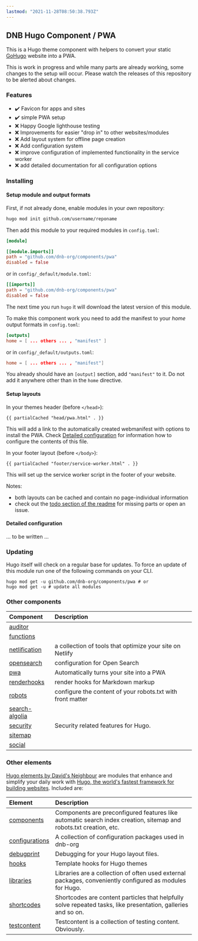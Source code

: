 ```yaml
---
lastmod: "2021-11-28T08:50:38.793Z"
---
```


## DNB Hugo Component / PWA

This is a Hugo theme component with helpers to convert your static [GoHugo](https://gohugo.io/) website into a PWA.

This is work in progress and while many parts are already working, some changes to the setup will occur. Please watch the releases of this repository to be alerted about changes.

### Features

- :heavy_check_mark: Favicon for apps and sites
- :heavy_check_mark: simple PWA setup
- :x: Happy Google lighthouse testing
- :x: Improvements for easier "drop in" to other websites/modules
- :x: Add layout system for offline page creation
- :x: Add configuration system
- :x: improve configuration of implemented functionality in the service worker
- :x: add detailed documentation for all configuration options

### Installing

#### Setup module and output formats

First, if not already done, enable modules in your _own_ repository:

```bash
hugo mod init github.com/username/reponame
```

Then add this module to your required modules in `config.toml`:

```toml
[module]

[[module.imports]]
path = "github.com/dnb-org/components/pwa"
disabled = false

```

or in `config/_default/module.toml`:

```toml
[[imports]]
path = "github.com/dnb-org/components/pwa"
disabled = false

```

The next time you run `hugo` it will download the latest version of this module.

To make this component work you need to add the manifest to your _home_ output formats in `config.toml`:

```toml
[outputs]
home = [ ... others ... , "manifest" ]
```

or in `config/_default/outputs.toml`:

```toml
home = [ ... others ... , "manifest"]
```

You already should have an `[output]` section, add `"manifest"` to it. Do not add it anywhere other than in the `home` directive.

#### Setup layouts

In your themes header (before `</head>`):

```gotemplate
{{ partialCached "head/pwa.html" . }}
```

This will add a link to the automatically created webmanifest with options to install the PWA. Check [Detailed configuration](#detailed-configuration) for information how to configure the contents of this file.

In your footer layout (before `</body>`):

```gotemplate
{{ partialCached "footer/service-worker.html" . }}
```

This will set up the service worker script in the footer of your website.

Notes:

- both layouts can be cached and contain no page-individual information
- check out the [todo section of the readme](#todo) for missing parts or open an issue.

#### Detailed configuration

... to be written ...

### Updating

Hugo itself will check on a regular base for updates. To force an update of this module run one of the following commands on your CLI.

```shell
hugo mod get -u github.com/dnb-org/components/pwa # or
hugo mod get -u # update all modules
```

### Other components

| Component                                                                        | Description                                                |
| :------------------------------------------------------------------------------- | :--------------------------------------------------------- |
| [auditor](https://github.com/dnb-org/components/tree/main/auditor)               |                                                            |
| [functions](https://github.com/dnb-org/components/tree/main/functions)           |                                                            |
| [netlification](https://github.com/dnb-org/components/tree/main/netlification)   | a collection of tools that optimize your site on Netlify   |
| [opensearch](https://github.com/dnb-org/components/tree/main/opensearch)         | configuration for Open Search                              |
| [pwa](https://github.com/dnb-org/components/tree/main/pwa)                       | Automatically turns your site into a PWA                   |
| [renderhooks](https://github.com/dnb-org/components/tree/main/renderhooks)       | render hooks for Markdown markup                           |
| [robots](https://github.com/dnb-org/components/tree/main/robots)                 | configure the content of your robots.txt with front matter |
| [search-algolia](https://github.com/dnb-org/components/tree/main/search-algolia) |                                                            |
| [security](https://github.com/dnb-org/components/tree/main/security)             | Security related features for Hugo.                        |
| [sitemap](https://github.com/dnb-org/components/tree/main/sitemap)               |                                                            |
| [social](https://github.com/dnb-org/components/tree/main/social)                 |                                                            |

### Other elements

[Hugo elements by David's Neighbour](https://github.com/dnb-org) are modules that enhance and simplify your daily work with [Hugo, the world's fastest framework for building websites](https://gohugo.io/). Included are:

| Element                                                     | Description                                                                                                       |
| :---------------------------------------------------------- | :---------------------------------------------------------------------------------------------------------------- |
| [components](https://github.com/dnb-org/components)         | Components are preconfigured features like automatic search index creation, sitemap and robots.txt creation, etc. |
| [configurations](https://github.com/dnb-org/configurations) | A collection of configuration packages used in dnb-org                                                            |
| [debugprint](https://github.com/dnb-org/debugprint)         | Debugging for your Hugo layout files.                                                                             |
| [hooks](https://github.com/dnb-org/hooks)                   | Template hooks for Hugo themes                                                                                    |
| [libraries](https://github.com/dnb-org/libraries)           | Libraries are a collection of often used external packages, conveniently configured as modules for Hugo.          |
| [shortcodes](https://github.com/dnb-org/shortcodes)         | Shortcodes are content particles that helpfully solve repeated tasks, like presentation, galleries and so on.     |
| [testcontent](https://github.com/dnb-org/testcontent)       | Testcontent is a collection of testing content. Obviously.                                                        |
